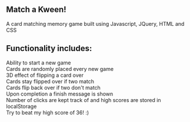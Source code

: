 ## Match a Kween!

A card matching memory game built using Javascript, JQuery, HTML and CSS

## Functionality includes:
Ability to start a new game<br />
Cards are randomly placed every new game <br />
3D effect of flipping a card over<br />
Cards stay flipped over if two match<br />
Cards flip back over if two don't match<br />
Upon completion a finish message is shown<br />
Number of clicks are kept track of and high scores are stored in localStorage<br />
Try to beat my high score of 36! :)
